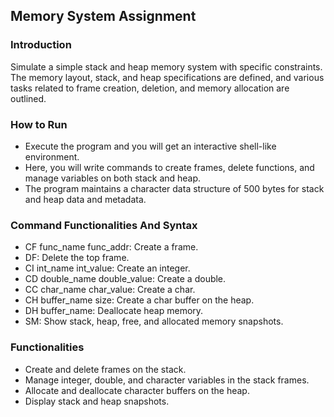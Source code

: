 ## Memory System Assignment

### Introduction
Simulate a simple stack and heap memory system with specific constraints. The memory layout, stack, and heap specifications are defined, and various tasks related to frame creation, deletion, and memory allocation are outlined.

### How to Run
- Execute the program and you will get an interactive shell-like environment.
- Here, you will write commands to create frames, delete functions, and manage variables on both stack and heap.
- The program maintains a character data structure of 500 bytes for stack and heap data and metadata.

### Command Functionalities And Syntax
- CF func_name func_addr: Create a frame.
- DF: Delete the top frame.
- CI int_name int_value: Create an integer.
- CD double_name double_value: Create a double.
- CC char_name char_value: Create a char.
- CH buffer_name size: Create a char buffer on the heap.
- DH buffer_name: Deallocate heap memory.
- SM: Show stack, heap, free, and allocated memory snapshots.

### Functionalities
- Create and delete frames on the stack.
- Manage integer, double, and character variables in the stack frames.
- Allocate and deallocate character buffers on the heap.
- Display stack and heap snapshots.

